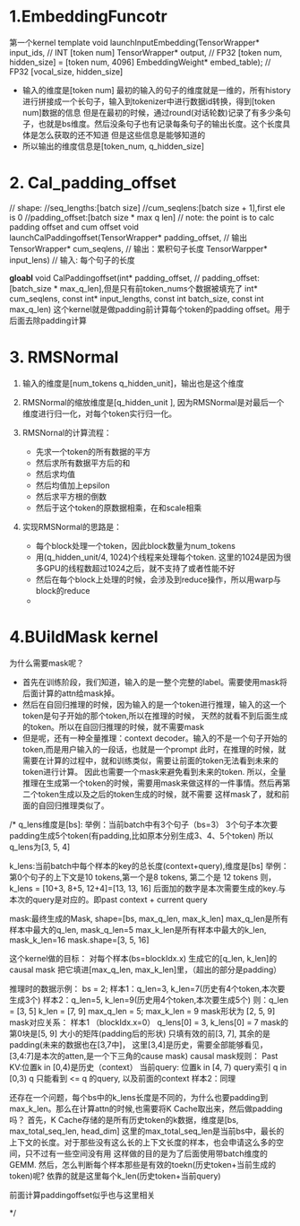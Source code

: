 # 1.EmbeddingFuncotr
第一个kernel
template <typename T>
void launchInputEmbedding(TensorWrapper<int>* input_ids,    // INT [token num]
                          TensorWrapper<T>* output,         // FP32 [token num, hidden_size] = [token num, 4096]
                          EmbeddingWeight<T>* embed_table); // FP32 [vocal_size, hidden_size]

- 输入的维度是[token num]
    最初的输入的句子的维度就是一维的，所有history进行拼接成一个长句子，输入到tokenizer中进行数据id转换，得到[token num]数据的信息
    但是在最初的时候，通过round(对话轮数)记录了有多少条句子，也就是bs维度。然后没条句子也有记录每条句子的输出长度。这个长度具体是怎么获取的还不知道
    但是这些信息是能够知道的
- 所以输出的维度信息是[token_num, q_hidden_size]

# 2. Cal_padding_offset
// shape:
    //seq_lengths:[batch size]
    //cum_seqlens:[batch size + 1],first ele is 0
    //padding_offset:[batch size * max q len]
// note: the point is to calc padding offset and cum offset
void launchCalPaddingoffset(TensorWrapper<int>* padding_offset,        // 输出
                            TensorWrapper<int>* cum_seqlens,        // 输出：累积句子长度
                            TensorWarpper<int>* input_lens)     // 输入: 每个句子的长度

__gloabl__ void CalPaddingoffset(int*           padding_offset,         // padding_offset:[batch_size * max_q_len],但是只有前token_nums个数据被填充了
                                 int*           cum_seqlens,
                                 const int*     input_lengths,
                                 const int      batch_size,
                                 const int      max_q_len)
这个kernel就是做padding前计算每个token的padding offset。用于后面去除padding计算



# 3. RMSNormal
1. 输入的维度是[num_tokens q_hidden_unit]，输出也是这个维度
2. RMSNormal的缩放维度是[q_hidden_unit ], 因为RMSNormal是对最后一个维度进行归一化，对每个token实行归一化。
3. RMSNornal的计算流程：
    - 先求一个token的所有数据的平方
    - 然后求所有数据平方后的和
    - 然后求均值
    - 然后均值加上epsilon
    - 然后求平方根的倒数
    - 然后于这个token的原数据相乘，在和scale相乘

3. 实现RMSNormal的思路是：
    - 每个block处理一个token，因此block数量为num_tokens
    - 用(q_hidden_unit/4, 1024)个线程来处理每个token. 这里的1024是因为很多GPU的线程数超过1024之后，就不支持了或者性能不好
    - 然后在每个block上处理的时候，会涉及到reduce操作，所以用warp与block的reduce
    - 

# 4.BUildMask kernel
为什么需要mask呢？
- 首先在训练阶段，我们知道，输入的是一整个完整的label。需要使用mask将后面计算的attn给mask掉。
- 然后在自回归推理的时候，因为输入的是一个token进行推理，输入的这一个token是句子开始的那个token,所以在推理的时候，
    天然的就看不到后面生成的token。所以在自回归推理的时候，就不需要mask
- 但是呢，还有一种全量推理：context decoder。输入的不是一个句子开始的token,而是用户输入的一段话，也就是一个prompt
    此时，在推理的时候，就需要在计算的过程中，就和训练类似，需要让前面的token无法看到未来的token进行计算。
    因此也需要一个mask来避免看到未来的token.
    所以，全量推理在生成第一个token的时候，需要用mask来做这样的一件事情。然后再第二个token生成以及之后的token生成的时候，就不需要
    这样mask了，就和前面的自回归推理类似了。



/*
q_lens维度是[bs]:
    举例：当前batch中有3个句子（bs=3）
        3个句子本次要padding生成5个token(有padding,比如原本分别生成3、4、5个token)
        所以q_lens为[3, 5, 4]

k_lens:当前batch中每个样本的key的总长度(context+query),维度是[bs]
    举例：第0个句子的上下文是10 tokens,第一个是8 tokens, 第二个是 12 tokens
        则，k_lens = [10+3, 8+5, 12+4]=[13, 13, 16] 
        后面加的数字是本次需要生成的key.与本次的query是对应的。即past context + current query

mask:最终生成的Mask, shape=[bs, max_q_len, max_k_len]
    max_q_len是所有样本中最大的q_len, mask_q_len=5
    max_k_len是所有样本中最大的k_len, mask_k_len=16
    mask.shape=[3, 5, 16]

这个kernel做的目标：
    对每个样本(bs=blockIdx.x)
        生成它的[q_len, k_len]的causal mask
        把它填进[max_q_len, max_k_len]里，（超出的部分是padding）

推理时的数据示例：
    bs = 2;
    样本1：q_len=3, k_len=7(历史有4个token,本次要生成3个)
    样本2：q_len=5, k_len=9(历史用4个token,本次要生成5个)
    则：q_len = [3, 5]
        k_len = [7, 9]
        max_q_len = 5;
        max_k_len = 9
        mask形状为 [2, 5, 9]
    mask对应关系：
        样本1 （blockIdx.x=0）
            q_lens[0] = 3, k_lens[0] = 7
            mask的第0块是[5, 9] 大小的矩阵(padding后的形状)
            只填有效的前[3, 7], 其余的是padding(未来的数据也在[3,7中]， 这里[3,4]是历史，需要全部能够看见，[3,4:7]是本次的atten,是一个下三角的cause mask)
            causal mask规则：
                Past KV:位置k in [0,4)是历史（context）
                当前query: 位置k in [4, 7)
                query索引 q in [0,3)
                q 只能看到 <= q 的query, 以及前面的context
        样本2：同理
    

还存在一个问题，每个bs中的k_lens长度是不同的，为什么也要padding到max_k_len。那么在计算attn的时候,也需要将K Cache取出来，然后做padding吗？
首先，K Cache存储的是所有历史token的k数据，维度是[bs, max_total_seq_len, head_dim]
这里的max_total_seq_len是当前bs中，最长的上下文的长度。对于那些没有这么长的上下文长度的样本，也会申请这么多的空间，只不过有一些空间没有用
这样做的目的是为了后面使用带batch维度的GEMM.
然后，怎么判断每个样本那些是有效的toekn(历史token+当前生成的token)呢?   依靠的就是这里每个k_len(历史token+当前query)


前面计算paddingoffset似乎也与这里相关


*/
